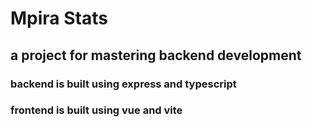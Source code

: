 # Mpira Stats
## a project for mastering backend development
### backend is built using express and typescript
### frontend is built using vue and vite